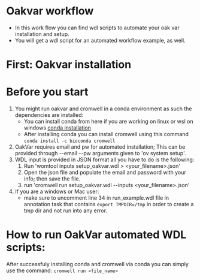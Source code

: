 # Oakvar workflow
- In this work flow you can find wdl scripts to automate your oak var installation and setup.
- You will get a wdl script for an automated workflow example, as well.
# First: Oakvar installation

# Before you start
1. You might run oakvar and cromwell in a conda environment as such the dependencies are installed:
    - You can install conda from here if you are working on linux or wsl on windows [conda installation](https://docs.conda.io/projects/conda/en/latest/user-guide/install/linux.html)
    - After installing conda you can install cromwell using this command `conda install -c bioconda cromwell`
2. OakVar requires email and pw for automated installation; This can be provided through --email --pw arguments given to 'ov system setup'. 
3. WDL input is provided in JSON format all you have to do is the following:
    1. Run 'womtool inputs setup_oakvar.wdl > <your_filename>.json'
    2. Open the json file and populate the email and password with your info; then save the file.
    3. run 'cromwell run setup_oakvar.wdl --inputs <your_filename>.json'
4. If you are a windows or Mac user:
    - make sure to uncomment line 34 in run_example.wdl file in  annotation task that contains `export TMPDIR=/tmp` in order to create a tmp dir and not run into any error.
# How to run OakVar automated WDL scripts: 
After successfuly installing conda and cromwell via conda you can simply use the command: `cromwell run <file_name>`